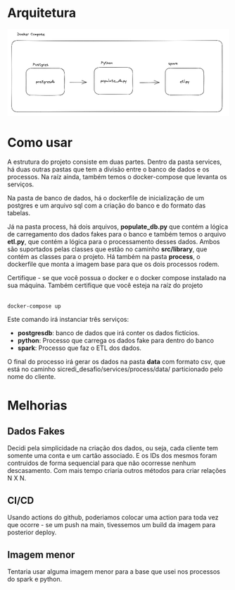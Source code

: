 # Arquitetura

![](arquitetura.png)

# Como usar

A estrutura do projeto consiste em duas partes. Dentro da pasta services, há duas outras pastas que tem a divisão entre o banco de dados e os processos. Na raíz ainda, também temos o docker-compose que levanta os serviços.

Na pasta de banco de dados, há o dockerfile de inicialização de um postgres e um arquivo sql com a criação do banco e do formato das tabelas.

Já na pasta process, há dois arquivos, **populate_db.py** que contém a lógica de carregamento dos dados fakes para o banco e também temos o arquivo **etl.py**, que contém a lógica para o processamento desses dados. Ambos são suportados pelas classes que estão no caminho **src/library**, que contém as classes para o projeto. Há também na pasta **process**, o dockerfile que monta a imagem base para que os dois processos rodem.

Certifique - se que você possua o docker e o docker compose instalado na sua máquina. Também certifique que você esteja na raíz do projeto

```

docker-compose up

```

Este comando irá instanciar três serviços: 
- **postgresdb**: banco de dados que irá conter os dados fictícios. 
- **python**: Processo que carrega os dados fake para dentro do banco
- **spark**: Processo que faz o ETL dos dados.

O final do processo irá gerar os dados na pasta **data** com formato csv, que está no caminho sicredi_desafio/services/process/data/ particionado pelo nome do cliente.



# Melhorias

## Dados Fakes
Decidi pela simplicidade na criação dos dados, ou seja, cada cliente tem somente uma conta e um cartão associado. E os IDs dos mesmos foram contruidos de forma sequencial para que não ocorresse nenhum descasamento. Com mais tempo criaria outros métodos para criar relações N X N.

## CI/CD
Usando actions do github, poderiamos colocar uma action para toda vez que ocorre - se um push na main, tivessemos um build da imagem para posterior deploy.

## Imagem menor
Tentaria usar alguma imagem menor para a base que usei nos processos do spark e python.





